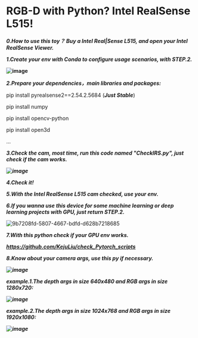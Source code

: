 # RGB-D with Python? Intel RealSense L515!



***0.How to use this toy？ Buy a Intel Real|Sense L515, and open your Intel RealSense Viewer.***

***1.Create your env with Conda to configure usage scenarios, with STEP.2.***

**![image](https://github.com/user-attachments/assets/6b6dd585-910e-4122-919f-ee0a4a27974a)**

***2.Prepare your dependencies，main libraries and packages:***

pip install pyrealsense2==2.54.2.5684 (***Just Stable***)

pip install numpy

pip install opencv-python

pip install open3d

...

***3.Check the cam, most time, run this code named "CheckIRS.py", just check if the cam works.***

***![image](https://github.com/user-attachments/assets/344ba50f-9f51-4af2-b48f-fd0418f52b5a)***

***4.Check it!***

***5.With the Intel RealSense L515 cam checked, use your env.***

***6.If you wanna use this device for some machine learning or deep learning projects with GPU, just return STEP.2.***

![9b7208fd-5807-4667-bdfd-d628b7218685](https://github.com/user-attachments/assets/e7e3ad39-6b8d-42e4-8c96-fb24435d0f35)

***7.With this python check if your GPU env works.***

***https://github.com/KejuLiu/check_Pytorch_scripts***


***8.Know about your camera args, use this py if necessary.***

***![image](https://github.com/user-attachments/assets/272904fa-dae9-4690-879a-db634fde7fc1)***

***example.1.The depth args in size 640x480 and RGB args in size 1280x720:***

***![image](https://github.com/user-attachments/assets/783cc8a8-acce-4d30-abe7-18125941bd68)***

***example.2.The depth args in size 1024x768 and RGB args in size 1920x1080:***

***![image](https://github.com/user-attachments/assets/1341ada8-976a-493c-b55b-f427389f5cb3)***

















